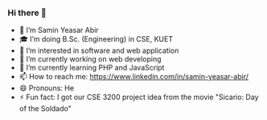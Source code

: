### Hi there 👋

- 👋 I’m Samin Yeasar Abir
- 🎓 I’m doing B.Sc. (Engineering) in CSE, KUET 
- 👀 I’m interested in software and web application
- 🔭 I’m currently working on web developing
- 🌱 I’m currently learning PHP and JavaScript
- 📫 How to reach me: https://www.linkedin.com/in/samin-yeasar-abir/
- 😄 Pronouns: He
- ⚡ Fun fact: I got our CSE 3200 project idea from the movie "Sicario: Day of the Soldado" 

<!--
**Y3454R/Y3454R** is a ✨ _special_ ✨ repository because its `README.md` (this file) appears on your GitHub profile.

Here are some ideas to get you started:

- 🔭 I’m currently working on ...
- 🌱 I’m currently learning ...
- 👯 I’m looking to collaborate on ...
- 🤔 I’m looking for help with ...
- 💬 Ask me about ...
- 📫 How to reach me: ...
- 😄 Pronouns: ...
- ⚡ Fun fact: ...
-->
